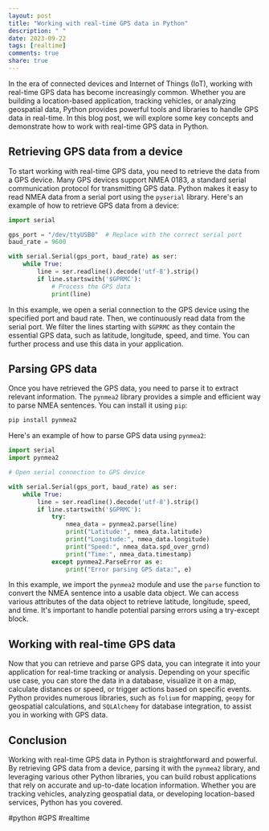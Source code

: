 ```yaml
---
layout: post
title: "Working with real-time GPS data in Python"
description: " "
date: 2023-09-22
tags: [realtime]
comments: true
share: true
---
```


In the era of connected devices and Internet of Things (IoT), working with real-time GPS data has become increasingly common. Whether you are building a location-based application, tracking vehicles, or analyzing geospatial data, Python provides powerful tools and libraries to handle GPS data in real-time. In this blog post, we will explore some key concepts and demonstrate how to work with real-time GPS data in Python.

## Retrieving GPS data from a device

To start working with real-time GPS data, you need to retrieve the data from a GPS device. Many GPS devices support NMEA 0183, a standard serial communication protocol for transmitting GPS data. Python makes it easy to read NMEA data from a serial port using the `pyserial` library. Here's an example of how to retrieve GPS data from a device:

```python
import serial

gps_port = "/dev/ttyUSB0"  # Replace with the correct serial port
baud_rate = 9600

with serial.Serial(gps_port, baud_rate) as ser:
    while True:
        line = ser.readline().decode('utf-8').strip()
        if line.startswith('$GPRMC'):
            # Process the GPS data
            print(line)
```

In this example, we open a serial connection to the GPS device using the specified port and baud rate. Then, we continuously read data from the serial port. We filter the lines starting with `$GPRMC` as they contain the essential GPS data, such as latitude, longitude, speed, and time. You can further process and use this data in your application.

## Parsing GPS data

Once you have retrieved the GPS data, you need to parse it to extract relevant information. The `pynmea2` library provides a simple and efficient way to parse NMEA sentences. You can install it using `pip`:

```sh
pip install pynmea2
```

Here's an example of how to parse GPS data using `pynmea2`:

```python
import serial
import pynmea2

# Open serial connection to GPS device

with serial.Serial(gps_port, baud_rate) as ser:
    while True:
        line = ser.readline().decode('utf-8').strip()
        if line.startswith('$GPRMC'):
            try:
                nmea_data = pynmea2.parse(line)
                print("Latitude:", nmea_data.latitude)
                print("Longitude:", nmea_data.longitude)
                print("Speed:", nmea_data.spd_over_grnd)
                print("Time:", nmea_data.timestamp)
            except pynmea2.ParseError as e:
                print("Error parsing GPS data:", e)
```

In this example, we import the `pynmea2` module and use the `parse` function to convert the NMEA sentence into a usable data object. We can access various attributes of the data object to retrieve latitude, longitude, speed, and time. It's important to handle potential parsing errors using a try-except block.

## Working with real-time GPS data

Now that you can retrieve and parse GPS data, you can integrate it into your application for real-time tracking or analysis. Depending on your specific use case, you can store the data in a database, visualize it on a map, calculate distances or speed, or trigger actions based on specific events. Python provides numerous libraries, such as `folium` for mapping, `geopy` for geospatial calculations, and `SQLAlchemy` for database integration, to assist you in working with GPS data.

## Conclusion

Working with real-time GPS data in Python is straightforward and powerful. By retrieving GPS data from a device, parsing it with the `pynmea2` library, and leveraging various other Python libraries, you can build robust applications that rely on accurate and up-to-date location information. Whether you are tracking vehicles, analyzing geospatial data, or developing location-based services, Python has you covered.

#python #GPS #realtime